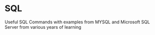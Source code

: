 # SQL
Useful SQL Commands
with examples from MYSQL and Microsoft SQL Server
from various years of learning
